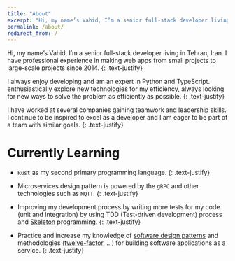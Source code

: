 ```yaml
---
title: "About"
excerpt: "Hi, my name’s Vahid, I’m a senior full-stack developer living in Iran, Tehran"
permalink: /about/
redirect_from: /
---
```


Hi, my name’s Vahid, I’m a senior full-stack developer living in Tehran, Iran. I have professional experience in making web apps from small projects to large-scale projects since 2014.
{: .text-justify}

I always enjoy developing and am an expert in Python and TypeScript. enthusiastically explore new technologies for my efficiency, always looking for new ways to solve the problem as efficiently as possible.
{: .text-justify}

I have worked at several companies gaining teamwork and leadership skills. I continue to be inspired to excel as a developer and I am eager to be part of a team with similar goals.
{: .text-justify}

# Currently Learning

- `Rust` as my second primary programming language.
  {: .text-justify}

- Microservices design pattern is powered by the `gRPC` and other technologies such as `MQTT`.
  {: .text-justify}

- Improving my development process by writing more tests for my code (unit and integration) by using TDD (Test-driven development) process and [Skeleton](https://en.wikipedia.org/wiki/Skeleton_(computer_programming)) programming.
  {: .text-justify}

- Practice and increase my knowledge of [software design patterns](https://en.wikipedia.org/wiki/Software_design_pattern) and methodologies ([twelve-factor](https://12factor.net/), ...) for building software applications as a service.
  {: .text-justify}
